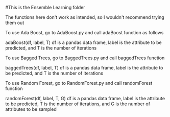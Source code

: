 #This is the Ensemble Learning folder

The functions here don't work as intended, so I wouldn't recommend trying them out

To use Ada Boost, go to AdaBoost.py and call adaBoost function as follows

adaBoost(df, label, T)
df is a pandas data frame, label is the attribute to be predicted, and T is the number of iterations

To use Bagged Trees, go to BaggedTrees.py and call baggedTrees function

baggedTrees(df, label, T)
df is a pandas data frame, label is the attribute to be predicted, and T is the number of iterations

To use Random Forest, go to RandomForest.py and call randomForest function

randomForest(df, label, T, G)
df is a pandas data frame, label is the attribute to be predicted, T is the number of iterations, and G is the number of attributes to be sampled
